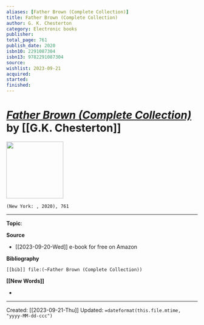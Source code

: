 ```yaml
---
aliases: [Father Brown (Complete Collection)]
title: Father Brown (Complete Collection)
author: G. K. Chesterton
category: Electronic books
publisher: 
total_page: 761
publish_date: 2020
isbn10: 2291087304
isbn13: 9782291087304
source: 
wishlist: 2023-09-21
acquired: 
started: 
finished: 
---
```

# *[Father Brown (Complete Collection)]()* by [[G.K. Chesterton]]

<img src="" width=150>

`(New York: , 2020), 761`



--- 
**Topic**: 

**Source**
- [[2023-09-20-Wed]] e-book for free on Amazon

**Bibliography**

```query
[[bib]] file:(~Father Brown (Complete Collection))
```
 

**[[New Words]]**

- 

---
Created: [[2023-09-21-Thu]]
Updated: `=dateformat(this.file.mtime, "yyyy-MM-dd-ccc")`
